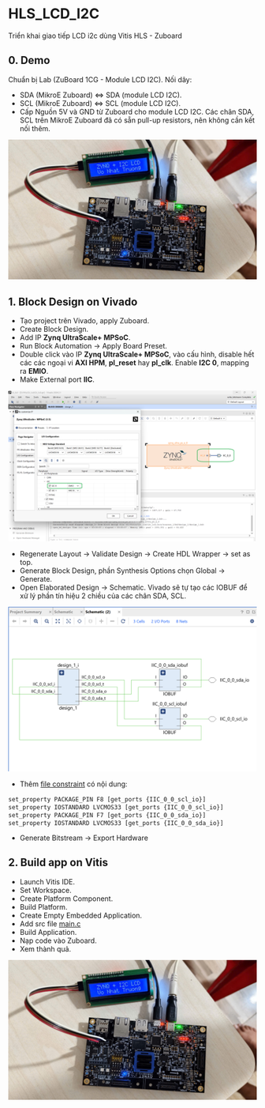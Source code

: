 # HLS_LCD_I2C
Triển khai giao tiếp LCD i2c dùng Vitis HLS - Zuboard

## 0. Demo
 
Chuẩn bị Lab (ZuBoard 1CG - Module LCD I2C). Nối dây:
- SDA (MikroE Zuboard) <=> SDA (module LCD I2C).
- SCL (MikroE Zuboard) <=> SCL (module LCD I2C).
- Cấp Nguồn 5V và GND từ Zuboard cho module LCD I2C.
Các chân SDA, SCL trên MikroE Zuboard đã có sẵn pull-up resistors, nên không cần kết nối thêm.

![Demo](images/demo.jpg)

## 1. Block Design on Vivado

- Tạo project trên Vivado, apply Zuboard.
- Create Block Design.
- Add IP **Zynq UltraScale+ MPSoC**.
- Run Block Automation -> Apply Board Preset.
- Double click vào IP **Zynq UltraScale+ MPSoC**, vào cấu hình, disable hết các các ngoại vi **AXI HPM**, **pl_reset** hay **pl_clk**. Enable **I2C 0**, mapping ra **EMIO**.
- Make External port **IIC**.

![Demo](images/block_design.png)

- Regenerate Layout -> Validate Design -> Create HDL Wrapper -> set as top.
- Generate Block Design, phần Synthesis Options chọn Global -> Generate.
- Open Elaborated Design -> Schematic. Vivado sẽ tự tạo các IOBUF để xử lý phần tín hiệu 2 chiều của các chân SDA, SCL.

![Demo](images/schematic.png)

- Thêm [file constraint](pins.xdc) có nội dung:

```
set_property PACKAGE_PIN F8 [get_ports {IIC_0_0_scl_io}]
set_property IOSTANDARD LVCMOS33 [get_ports {IIC_0_0_scl_io}]
set_property PACKAGE_PIN F7 [get_ports {IIC_0_0_sda_io}]
set_property IOSTANDARD LVCMOS33 [get_ports {IIC_0_0_sda_io}]
```

- Generate Bitstream -> Export Hardware

## 2. Build app on Vitis

- Launch Vitis IDE.
- Set Workspace.
- Create Platform Component.
- Build Platform.
- Create Empty Embedded Application.
- Add src file [main.c](main.c)
- Build Application.
- Nạp code vào Zuboard.
- Xem thành quả.

![Demo](images/demo.jpg)
  
